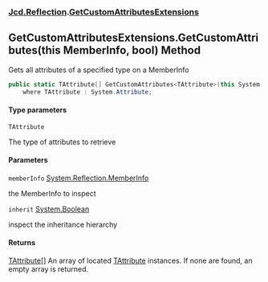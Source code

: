 ### [Jcd.Reflection](Jcd.Reflection.md 'Jcd.Reflection').[GetCustomAttributesExtensions](GetCustomAttributesExtensions.md 'Jcd.Reflection.GetCustomAttributesExtensions')

## GetCustomAttributesExtensions.GetCustomAttributes<TAttribute>(this MemberInfo, bool) Method

Gets all attributes of a specified type on a MemberInfo

```csharp
public static TAttribute[] GetCustomAttributes<TAttribute>(this System.Reflection.MemberInfo memberInfo, bool inherit=false)
    where TAttribute : System.Attribute;
```
#### Type parameters

<a name='Jcd.Reflection.GetCustomAttributesExtensions.GetCustomAttributes_TAttribute_(thisSystem.Reflection.MemberInfo,bool).TAttribute'></a>

`TAttribute`

The type of attributes to retrieve
#### Parameters

<a name='Jcd.Reflection.GetCustomAttributesExtensions.GetCustomAttributes_TAttribute_(thisSystem.Reflection.MemberInfo,bool).memberInfo'></a>

`memberInfo` [System.Reflection.MemberInfo](https://docs.microsoft.com/en-us/dotnet/api/System.Reflection.MemberInfo 'System.Reflection.MemberInfo')

the MemberInfo to inspect

<a name='Jcd.Reflection.GetCustomAttributesExtensions.GetCustomAttributes_TAttribute_(thisSystem.Reflection.MemberInfo,bool).inherit'></a>

`inherit` [System.Boolean](https://docs.microsoft.com/en-us/dotnet/api/System.Boolean 'System.Boolean')

inspect the inheritance hierarchy

#### Returns
[TAttribute](GetCustomAttributesExtensions.GetCustomAttributes.lDcdLoLl134C9/uZPyD+VQ.md#Jcd.Reflection.GetCustomAttributesExtensions.GetCustomAttributes_TAttribute_(thisSystem.Reflection.MemberInfo,bool).TAttribute 'Jcd.Reflection.GetCustomAttributesExtensions.GetCustomAttributes<TAttribute>(this System.Reflection.MemberInfo, bool).TAttribute')[[]](https://docs.microsoft.com/en-us/dotnet/api/System.Array 'System.Array')
An array of
located [TAttribute](GetCustomAttributesExtensions.GetCustomAttributes.lDcdLoLl134C9/uZPyD+VQ.md#Jcd.Reflection.GetCustomAttributesExtensions.GetCustomAttributes_TAttribute_(thisSystem.Reflection.MemberInfo,bool).TAttribute 'Jcd.Reflection.GetCustomAttributesExtensions.GetCustomAttributes<TAttribute>(this System.Reflection.MemberInfo, bool).TAttribute')
instances. If none are found, an empty array is
returned.